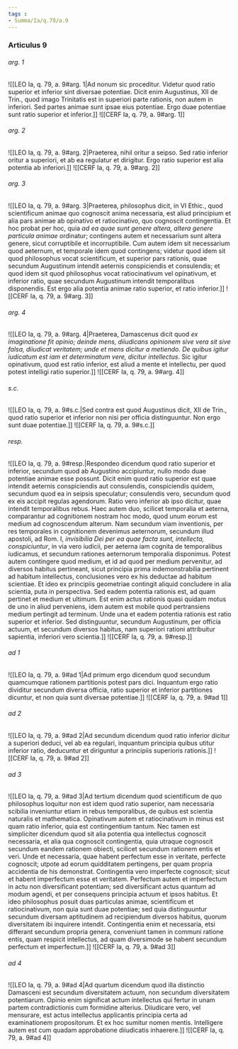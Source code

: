 ```yaml
---
tags : 
- Summa/Ia/q.79/a.9
---
```


### Articulus 9

###### arg. 1
![[LEO Ia, q. 79, a. 9#arg. 1|Ad nonum sic proceditur. Videtur quod ratio superior et inferior sint diversae potentiae. Dicit enim Augustinus, XII de Trin., quod imago Trinitatis est in superiori parte rationis, non autem in inferiori. Sed partes animae sunt ipsae eius potentiae. Ergo duae potentiae sunt ratio superior et inferior.]]
![[CERF Ia, q. 79, a. 9#arg. 1]]

###### arg. 2
![[LEO Ia, q. 79, a. 9#arg. 2|Praeterea, nihil oritur a seipso. Sed ratio inferior oritur a superiori, et ab ea regulatur et dirigitur. Ergo ratio superior est alia potentia ab inferiori.]]
![[CERF Ia, q. 79, a. 9#arg. 2]]

###### arg. 3
![[LEO Ia, q. 79, a. 9#arg. 3|Praeterea, philosophus dicit, in VI Ethic., quod scientificum animae quo cognoscit anima necessaria, est aliud principium et alia pars animae ab opinativo et ratiocinativo, quo cognoscit contingentia. Et hoc probat per hoc, quia *ad ea quae sunt genere altera, altera genere particula animae* ordinatur; contingens autem et necessarium sunt altera genere, sicut corruptibile et incorruptibile. Cum autem idem sit necessarium quod aeternum, et temporale idem quod contingens; videtur quod idem sit quod philosophus vocat scientificum, et superior pars rationis, quae secundum Augustinum intendit aeternis conspiciendis et consulendis; et quod idem sit quod philosophus vocat ratiocinativum vel opinativum, et inferior ratio, quae secundum Augustinum intendit temporalibus disponendis. Est ergo alia potentia animae ratio superior, et ratio inferior.]]
![[CERF Ia, q. 79, a. 9#arg. 3]]

###### arg. 4
![[LEO Ia, q. 79, a. 9#arg. 4|Praeterea, Damascenus dicit quod *ex imaginatione fit opinio; deinde mens, diiudicans opinionem sive vera sit sive falsa, diiudicat veritatem; unde et mens dicitur a metiendo. De quibus igitur iudicatum est iam et determinatum vere, dicitur intellectus*. Sic igitur opinativum, quod est ratio inferior, est aliud a mente et intellectu, per quod potest intelligi ratio superior.]]
![[CERF Ia, q. 79, a. 9#arg. 4]]

###### s.c.
![[LEO Ia, q. 79, a. 9#s.c.|Sed contra est quod Augustinus dicit, XII de Trin., quod ratio superior et inferior non nisi per officia distinguuntur. Non ergo sunt duae potentiae.]]
![[CERF Ia, q. 79, a. 9#s.c.]]

###### resp.
![[LEO Ia, q. 79, a. 9#resp.|Respondeo dicendum quod ratio superior et inferior, secundum quod ab Augustino accipiuntur, nullo modo duae potentiae animae esse possunt. Dicit enim quod ratio superior est quae intendit aeternis conspiciendis aut consulendis, conspiciendis quidem, secundum quod ea in seipsis speculatur; consulendis vero, secundum quod ex eis accipit regulas agendorum. Ratio vero inferior ab ipso dicitur, quae intendit temporalibus rebus. Haec autem duo, scilicet temporalia et aeterna, comparantur ad cognitionem nostram hoc modo, quod unum eorum est medium ad cognoscendum alterum. Nam secundum viam inventionis, per res temporales in cognitionem devenimus aeternorum, secundum illud apostoli, ad Rom. I, *invisibilia Dei per ea quae facta sunt, intellecta, conspiciuntur*, in via vero iudicii, per aeterna iam cognita de temporalibus iudicamus, et secundum rationes aeternorum temporalia disponimus. Potest autem contingere quod medium, et id ad quod per medium pervenitur, ad diversos habitus pertineant, sicut principia prima indemonstrabilia pertinent ad habitum intellectus, conclusiones vero ex his deductae ad habitum scientiae. Et ideo ex principiis geometriae contingit aliquid concludere in alia scientia, puta in perspectiva. Sed eadem potentia rationis est, ad quam pertinet et medium et ultimum. Est enim actus rationis quasi quidam motus de uno in aliud perveniens, idem autem est mobile quod pertransiens medium pertingit ad terminum. Unde una et eadem potentia rationis est ratio superior et inferior. Sed distinguuntur, secundum Augustinum, per officia actuum, et secundum diversos habitus, nam superiori rationi attribuitur sapientia, inferiori vero scientia.]]
![[CERF Ia, q. 79, a. 9#resp.]]

###### ad 1
![[LEO Ia, q. 79, a. 9#ad 1|Ad primum ergo dicendum quod secundum quamcumque rationem partitionis potest pars dici. Inquantum ergo ratio dividitur secundum diversa officia, ratio superior et inferior partitiones dicuntur, et non quia sunt diversae potentiae.]]
![[CERF Ia, q. 79, a. 9#ad 1]]

###### ad 2
![[LEO Ia, q. 79, a. 9#ad 2|Ad secundum dicendum quod ratio inferior dicitur a superiori deduci, vel ab ea regulari, inquantum principia quibus utitur inferior ratio, deducuntur et diriguntur a principiis superioris rationis.]]
![[CERF Ia, q. 79, a. 9#ad 2]]

###### ad 3
![[LEO Ia, q. 79, a. 9#ad 3|Ad tertium dicendum quod scientificum de quo philosophus loquitur non est idem quod ratio superior, nam necessaria scibilia inveniuntur etiam in rebus temporalibus, de quibus est scientia naturalis et mathematica. Opinativum autem et ratiocinativum in minus est quam ratio inferior, quia est contingentium tantum. Nec tamen est simpliciter dicendum quod sit alia potentia qua intellectus cognoscit necessaria, et alia qua cognoscit contingentia, quia utraque cognoscit secundum eandem rationem obiecti, scilicet secundum rationem entis et veri. Unde et necessaria, quae habent perfectum esse in veritate, perfecte cognoscit; utpote ad eorum quidditatem pertingens, per quam propria accidentia de his demonstrat. Contingentia vero imperfecte cognoscit; sicut et habent imperfectum esse et veritatem. Perfectum autem et imperfectum in actu non diversificant potentiam; sed diversificant actus quantum ad modum agendi, et per consequens principia actuum et ipsos habitus. Et ideo philosophus posuit duas particulas animae, scientificum et ratiocinativum, non quia sunt duae potentiae; sed quia distinguuntur secundum diversam aptitudinem ad recipiendum diversos habitus, quorum diversitatem ibi inquirere intendit. Contingentia enim et necessaria, etsi differant secundum propria genera, conveniunt tamen in communi ratione entis, quam respicit intellectus, ad quam diversimode se habent secundum perfectum et imperfectum.]]
![[CERF Ia, q. 79, a. 9#ad 3]]

###### ad 4
![[LEO Ia, q. 79, a. 9#ad 4|Ad quartum dicendum quod illa distinctio Damasceni est secundum diversitatem actuum, non secundum diversitatem potentiarum. Opinio enim significat actum intellectus qui fertur in unam partem contradictionis cum formidine alterius. Diiudicare vero, vel mensurare, est actus intellectus applicantis principia certa ad examinationem propositorum. Et ex hoc sumitur nomen mentis. Intelligere autem est cum quadam approbatione diiudicatis inhaerere.]]
![[CERF Ia, q. 79, a. 9#ad 4]]

